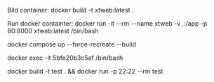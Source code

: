 Bild container:
    docker build -t xtweb:latest .

Run docker containter:
    docker run -it --rm --name xtweb -v .:/app -p 80:8000 xtweb:latest /bin/bash

docker compose up --force-recreate --build

docker exec -it 5bfe20b3c5af /bin/bash


docker build -t test . && docker run -p 22:22 --rm test
